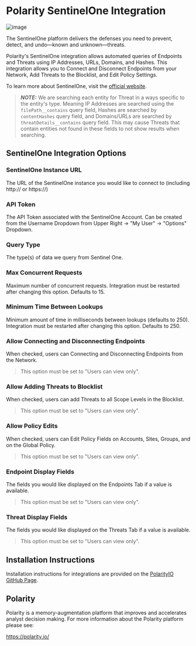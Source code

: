 # Polarity SentinelOne Integration

![image](https://img.shields.io/badge/status-beta-green.svg)

The SentinelOne platform delivers the defenses you need to prevent, detect, and undo—known and unknown—threats.

Polarity's SentinelOne integration allows automated queries of Endpoints and Threats using IP Addresses, URLs, Domains, and Hashes.  This integration allows you to Connect and Disconnect Endpoints from your Network, Add Threats to the Blocklist, and Edit Policy Settings.


To learn more about SentinelOne, visit the [official website](https://www.sentinelone.com/).

> ***NOTE:*** We are searching each entity for Threat in a ways specific to the entity's type.  Meaning IP Addresses are searched using the `filePath__contains` query field, Hashes are searched by `contentHashes` query field, and Domains/URLs are searched by `threatDetails__contains` query field.  This may cause Threats that contain entities not found in these fields to not show results when searching.

## SentinelOne Integration Options

### SentinelOne Instance URL
The URL of the SentinelOne instance you would like to connect to (including http:// or https://)

### API Token
The API Token associated with the SentinelOne Account.  Can be created from the Username Dropdown from Upper Right -> "My User" -> "Options" Dropdown.

### Query Type
The type(s) of data we query from Sentinel One.

### Max Concurrent Requests
Maximum number of concurrent requests.  Integration must be restarted after changing this option. Defaults to 15.

### Minimum Time Between Lookups
Minimum amount of time in milliseconds between lookups (defaults to 250).  Integration must be restarted after changing this option. Defaults to 250.

### Allow Connecting and Disconnecting Endpoints
When checked, users can Connecting and Disconnecting Endpoints from the Network.

> This option must be set to "Users can view only".

### Allow Adding Threats to Blocklist
When checked, users can add Threats to all Scope Levels in the Blocklist.

> This option must be set to "Users can view only".

### Allow Policy Edits
When checked, users can Edit Policy Fields on Accounts, Sites, Groups, and on the Global Policy.

> This option must be set to "Users can view only".

### Endpoint Display Fields
The fields you would like displayed on the Endpoints Tab if a value is available.

> This option must be set to "Users can view only".

### Threat Display Fields
The fields you would like displayed on the Threats Tab if a value is available.

> This option must be set to "Users can view only".

## Installation Instructions

Installation instructions for integrations are provided on the [PolarityIO GitHub Page](https://polarityio.github.io/).


## Polarity

Polarity is a memory-augmentation platform that improves and accelerates analyst decision making.  For more information about the Polarity platform please see:

https://polarity.io/
